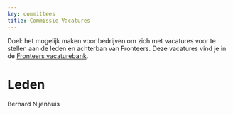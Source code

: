 ```yaml
---
key: committees
title: Commissie Vacatures
---
```


Doel: het mogelijk maken voor bedrijven om zich met vacatures voor te stellen aan de leden en achterban van Fronteers. Deze vacatures vind je in de [Fronteers vacaturebank](/nl/werk-en-freelance/).

# Leden

Bernard Nijenhuis
